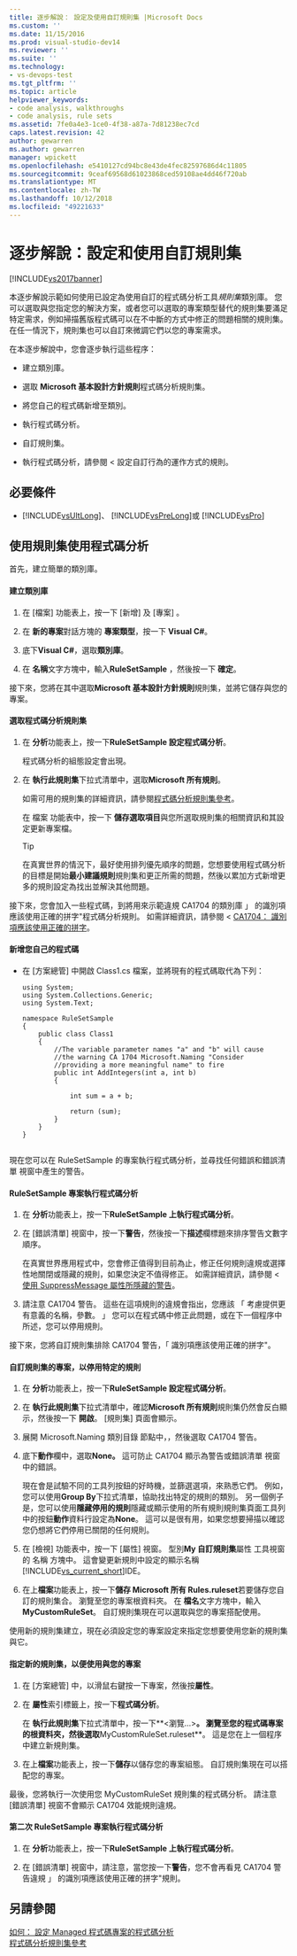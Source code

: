 ```yaml
---
title: 逐步解說： 設定及使用自訂規則集 |Microsoft Docs
ms.custom: ''
ms.date: 11/15/2016
ms.prod: visual-studio-dev14
ms.reviewer: ''
ms.suite: ''
ms.technology:
- vs-devops-test
ms.tgt_pltfrm: ''
ms.topic: article
helpviewer_keywords:
- code analysis, walkthroughs
- code analysis, rule sets
ms.assetid: 7fe0a4e3-1ce0-4f38-a87a-7d81238ec7cd
caps.latest.revision: 42
author: gewarren
ms.author: gewarren
manager: wpickett
ms.openlocfilehash: e5410127cd94bc8e43de4fec82597686d4c11805
ms.sourcegitcommit: 9ceaf69568d61023868ced59108ae4dd46f720ab
ms.translationtype: MT
ms.contentlocale: zh-TW
ms.lasthandoff: 10/12/2018
ms.locfileid: "49221633"
---
```

# <a name="walkthrough-configuring-and-using-a-custom-rule-set"></a>逐步解說：設定和使用自訂規則集
[!INCLUDE[vs2017banner](../includes/vs2017banner.md)]

本逐步解說示範如何使用已設定為使用自訂的程式碼分析工具*規則集*類別庫。 您可以選取與您指定您的解決方案，或者您可以選取的專案類型替代的規則集要滿足特定需求，例如掃描舊版程式碼可以在不中斷的方式中修正的問題相關的規則集。 在任一情況下，規則集也可以自訂來微調它們以您的專案需求。  
  
 在本逐步解說中，您會逐步執行這些程序：  
  
-   建立類別庫。  
  
-   選取  **Microsoft 基本設計方針規則**程式碼分析規則集。  
  
-   將您自己的程式碼新增至類別。  
  
-   執行程式碼分析。  
  
-   自訂規則集。  
  
-   執行程式碼分析，請參閱 < 設定自訂行為的運作方式的規則。  
  
## <a name="prerequisites"></a>必要條件  
  
-   [!INCLUDE[vsUltLong](../includes/vsultlong-md.md)]、 [!INCLUDE[vsPreLong](../includes/vsprelong-md.md)]或 [!INCLUDE[vsPro](../includes/vspro-md.md)]  
  
## <a name="using-rule-sets-with-code-analysis"></a>使用規則集使用程式碼分析  
 首先，建立簡單的類別庫。  
  
#### <a name="create-a-class-library"></a>建立類別庫  
  
1.  在 [檔案]  功能表上，按一下 [新增]  及 [專案] 。  
  
2.  在 **新的專案**對話方塊的 **專案類型**，按一下  **Visual C#**。  
  
3.  底下**Visual C#**，選取**類別庫**。  
  
4.  在 **名稱**文字方塊中，輸入**RuleSetSample** ，然後按一下 **確定**。  
  
 接下來，您將在其中選取**Microsoft 基本設計方針規則**規則集，並將它儲存與您的專案。  
  
#### <a name="select-a-code-analysis-rule-set"></a>選取程式碼分析規則集  
  
1.  在 **分析**功能表上，按一下**RuleSetSample 設定程式碼分析**。  
  
     程式碼分析的組態設定會出現。  
  
2.  在 **執行此規則集**下拉式清單中，選取**Microsoft 所有規則**。  
  
     如需可用的規則集的詳細資訊，請參閱[程式碼分析規則集參考](../code-quality/code-analysis-rule-set-reference.md)。  
  
     在 檔案 功能表中，按一下 **儲存選取項目**與您所選取規則集的相關資訊和其設定更新專案檔。  
  
    > [!TIP]
    >  在真實世界的情況下，最好使用排列優先順序的問題，您想要使用程式碼分析的目標是開始**最小建議規則**規則集和更正所需的問題，然後以累加方式新增更多的規則設定為找出並解決其他問題。  
  
 接下來，您會加入一些程式碼，到將用來示範違規 CA1704 的類別庫 」 的識別項應該使用正確的拼字"程式碼分析規則。 如需詳細資訊，請參閱 < [CA1704： 識別項應該使用正確的拼字](../code-quality/ca1704-identifiers-should-be-spelled-correctly.md)。  
  
#### <a name="add-your-own-code"></a>新增您自己的程式碼  
  
-   在 [方案總管] 中開啟 Class1.cs 檔案，並將現有的程式碼取代為下列：  
  
    ```  
    using System;  
    using System.Collections.Generic;  
    using System.Text;  
  
    namespace RuleSetSample  
    {  
        public class Class1  
        {  
            //The variable parameter names "a" and "b" will cause  
            //the warning CA 1704 Microsoft.Naming "Consider   
            //providing a more meaningful name" to fire  
            public int AddIntegers(int a, int b)  
            {  
  
                int sum = a + b;  
  
                return (sum);  
            }  
        }  
    }  
  
    ```  
  
 現在您可以在 RuleSetSample 的專案執行程式碼分析，並尋找任何錯誤和錯誤清單 視窗中產生的警告。  
  
#### <a name="run-code-analysis-on-the-rulesetsample-project"></a>RuleSetSample 專案執行程式碼分析  
  
1.  在 **分析**功能表上，按一下**RuleSetSample 上執行程式碼分析**。  
  
2.  在 [錯誤清單] 視窗中，按一下**警告**，然後按一下**描述**欄標題來排序警告文數字順序。  
  
     在真實世界應用程式中，您會修正值得到目前為止，修正任何規則違規或選擇性地關閉或隱藏的規則，如果您決定不值得修正。 如需詳細資訊，請參閱 <<c0> [ 使用 SuppressMessage 屬性所隱藏的警告](../code-quality/suppress-warnings-by-using-the-suppressmessage-attribute.md)。  
  
3.  請注意 CA1704 警告。 這些在這項規則的違規會指出，您應該 「 考慮提供更有意義的名稱，參數。 」 您可以在程式碼中修正此問題，或在下一個程序中所述，您可以停用規則。  
  
 接下來，您將自訂規則集排除 CA1704 警告，「 識別項應該使用正確的拼字"。  
  
#### <a name="customize-the-rule-set-for-your-project-to-disable-a-specific-rule"></a>自訂規則集的專案，以停用特定的規則  
  
1.  在 **分析**功能表上，按一下**RuleSetSample 設定程式碼分析**。  
  
2.  在 **執行此規則集**下拉式清單中，確認**Microsoft 所有規則**規則集仍然會反白顯示，然後按一下 **開啟**。 [規則集] 頁面會顯示。  
  
3.  展開 Microsoft.Naming 類別目錄 節點中，，然後選取 CA1704 警告。  
  
4.  底下**動作**欄中，選取**None。** 這可防止 CA1704 顯示為警告或錯誤清單 視窗中的錯誤。  
  
     現在會是試驗不同的工具列按鈕的好時機，並篩選選項，來熟悉它們。 例如，您可以使用**Group By**下拉式清單，協助找出特定的規則的類別。 另一個例子是，您可以使用**隱藏停用的規則**隱藏或顯示使用的所有規則規則集頁面工具列中的按鈕**動作**資料行設定為**None**。 這可以是很有用，如果您想要掃描以確認您仍想將它們停用已關閉的任何規則。  
  
5.  在 [檢視] 功能表中，按一下 [屬性] 視窗。 型別**My 自訂規則集**屬性 工具視窗的 名稱 方塊中。 這會變更新規則中設定的顯示名稱[!INCLUDE[vs_current_short](../includes/vs-current-short-md.md)]IDE。  
  
6.  在上**檔案**功能表上，按一下**儲存 Microsoft 所有 Rules.ruleset**若要儲存您自訂的規則集合。 瀏覽至您的專案根資料夾。 在 **檔名**文字方塊中，輸入**MyCustomRuleSet**。 自訂規則集現在可以選取與您的專案搭配使用。  
  
 使用新的規則集建立，現在必須設定您的專案設定來指定您想要使用您新的規則集與它。  
  
#### <a name="specify-the-new-rule-set-for-use-with-your-project"></a>指定新的規則集，以便使用與您的專案  
  
1.  在 [方案總管] 中，以滑鼠右鍵按一下專案，然後按**屬性**。  
  
2.  在 **屬性**索引標籤上，按一下**程式碼分析**。  
  
     在 **執行此規則集**下拉式清單中，按一下**\<瀏覽...>**。 瀏覽至您的程式碼專案的根資料夾，然後選取**MyCustomRuleSet.ruleset**。 這是您在上一個程序中建立新規則集。  
  
3.  在上**檔案**功能表上，按一下**儲存**以儲存您的專案組態。 自訂規則集現在可以搭配您的專案。  
  
 最後，您將執行一次使用您 MyCustomRuleSet 規則集的程式碼分析。 請注意 [錯誤清單] 視窗不會顯示 CA1704 效能規則違規。  
  
#### <a name="run-code-analysis-on-the-rulesetsample-project-for-the-second-time"></a>第二次 RuleSetSample 專案執行程式碼分析  
  
1.  在 **分析**功能表上，按一下**RuleSetSample 上執行程式碼分析**。  
  
2.  在 [錯誤清單] 視窗中，請注意，當您按一下**警告**，您不會再看見 CA1704 警告違規 」 的識別項應該使用正確的拼字"規則。  
  
## <a name="see-also"></a>另請參閱  
 [如何： 設定 Managed 程式碼專案的程式碼分析](../code-quality/how-to-configure-code-analysis-for-a-managed-code-project.md)   
 [程式碼分析規則集參考](../code-quality/code-analysis-rule-set-reference.md)




